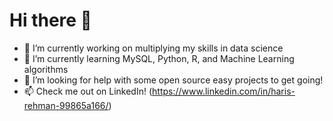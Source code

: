 # Hi there 👋

- 🔭 I’m currently working on multiplying my skills in data science
- 🌱 I’m currently learning MySQL, Python, R, and Machine Learning algorithms
- 🤔 I’m looking for help with some open source easy projects to get going!
- 📫 Check me out on LinkedIn! (https://www.linkedin.com/in/haris-rehman-99865a166/) 

<!--
**Harri200191/Harri200191** is a ✨ _special_ ✨ repository because its `README.md` (this file) appears on your GitHub profile.

Here are some ideas to get you started:

- 🔭 I’m currently working on ...
- 🌱 I’m currently learning ...
- 👯 I’m looking to collaborate on ...
- 🤔 I’m looking for help with ...
- 💬 Ask me about ...
- 📫 How to reach me: ...
- 😄 Pronouns: ...
- ⚡ Fun fact: ...
-->
